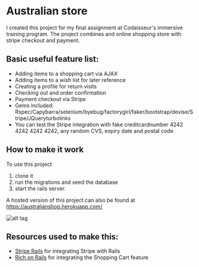 # Australian store

I created this project for my final assignment at Codaisseur's immersive training program.
The project combines and online shopping store with stripe checkout and payment.

## Basic useful feature list:


 * Adding items to a shopping cart via AJAX
 * Adding items to a wish list for later reference
 * Creating a profile for return visits
 * Checking out and order confirmation
 * Payment checkout via Stripe
 * Gems included: Rspec/Capybarra/selenium/byebug/factorygirl/faker/bootstrap/devise/Stripe/JQueryturbolinks
 * You can test the Stripe integration with fake creditcardnumber 4242 4242 4242 4242,
	any random CVS, expiry date and postal code


## How to make it work
To use this project

1. clone it
2. run the migrations and seed the database
3. start the rails server.

A hosted version of this project can also be found at https://australianshop.herokuapp.com/

![alt tag](http://res.cloudinary.com/sebastiaanpoppen/image/upload/v1479655667/Homepage_Australianstore_psckmh.png )



## Resources used to make this:

 * [Stripe Rails](https://stripe.com/docs/checkout/rails) for integrating Stripe with Rails
 * [Rich on Rails](https://richonrails.com/articles/building-a-shopping-cart-in-ruby-on-rails?comments_page=1) for integrating the Shopping Cart feature
 


